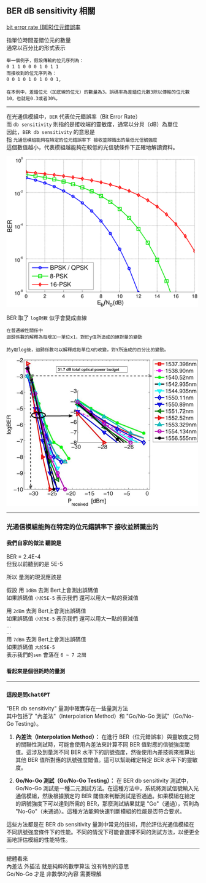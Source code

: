 ## BER dB sensitivity 相關

[bit error rate (BER)位元錯誤率](https://zh.wikipedia.org/zh-tw/%E6%AF%94%E7%89%B9%E8%AF%AF%E7%A0%81%E7%8E%87)

指單位時間差錯位元的數量  
通常以百分比的形式表示

```
舉一個例子，假設傳輸的位元序列為：
0 1 1 0 0 0 1 0 1 1
而接收到的位元序列為：
0 0 1 0 1 0 1 0 0 1,

在本例中，差錯位元（加底線的位元）的數量為3。誤碼率為差錯位元數3除以傳輸的位元數10，也就是0.3或者30%。
```

---  

在光通信模組中，`BER` 代表位元錯誤率（Bit Error Rate）  
而 `db sensitivity` 則指的是接收端的靈敏度，通常以分貝（dB）為單位  
因此，`BER db sensitivity` 的意思是  
指 `光通信模組能夠在特定的位元錯誤率下 接收並辨識出的最低光信號強度`  
這個數值越小，代表模組越能夠在較低的光信號條件下正確地解讀資料。  

<img src="PSK_BER_curves.png" alt="drawing" width="500"/>  

BER 取了 `log對數`  似乎會變成直線
```
在普通線性關係中
迴歸係數的解釋為每增加一單位x1，對於y值所造成的絕對量的變動

將y取log後，迴歸係數可以解釋成每單位X的改變，對Y所造成的百分比的變動。
```  

<img src="BER-versus-receiver-sensitivity-of-DS.png" alt="drawing" width="500"/>

---
### 光通信模組能夠在特定的位元錯誤率下 接收並辨識出的

#### 我們自家的做法  聽說是  


BER = 2.4E-4    
但我以前聽到的是 5E-5

所以 量測的現況應該是  

假設
用 `1dBm`  去測  Bert上會測出誤碼值  
如果誤碼值 `小於5E-5`  表示我們  還可以用大一點的衰減值

用 `2dBm`  去測  Bert上會測出誤碼值  
如果誤碼值 `小於5E-5`  表示我們  還可以用大一點的衰減值  
...  
...  
用 `7dBm`  去測  Bert上會測出誤碼值  
如果誤碼值 `大於5E-5`  
表示我們的`sen`  會落在 `6 ~ 7 之間`


### `看起來是個很耗時的量測`

---

### `這段是問chatGPT`

 "BER db sensitivity" 量測中確實存在一些量測方法  
 其中包括了 "內差法"（Interpolation Method）和 "Go/No-Go 測試"（Go/No-Go Testing）。

1. **內差法（Interpolation Method）：** 在進行 BER（位元錯誤率）與靈敏度之間的關聯性測試時，可能會使用內差法來計算不同 BER 值對應的信號強度閾值。這涉及到量測不同 BER 水平下的訊號強度，然後使用內差技術來推算出其他 BER 值所對應的訊號強度閾值。這可以幫助確定特定 BER 水平下的靈敏度。

2. **Go/No-Go 測試（Go/No-Go Testing）：** 在 BER db sensitivity 測試中，Go/No-Go 測試是一種二元測試方法。在這種方法中，系統將測試信號輸入光通信模組，然後根據預定的 BER 閾值來判斷測試是否通過。如果模組在給定的訊號強度下可以達到所需的 BER，那麼測試結果就是 "Go"（通過），否則為 "No-Go"（未通過）。這種方法能夠快速判斷模組的性能是否符合要求。

這些方法都是在 BER db sensitivity 量測中常見的技術，用於評估光通信模組在不同訊號強度條件下的性能。不同的情況下可能會選擇不同的測試方法，以便更全面地評估模組的性能特性。

---
總體看來  
內差法  外插法  就是純粹的數學算法   沒有特別的意思  
Go/No-Go   才是  非數學的內容   需要理解  
